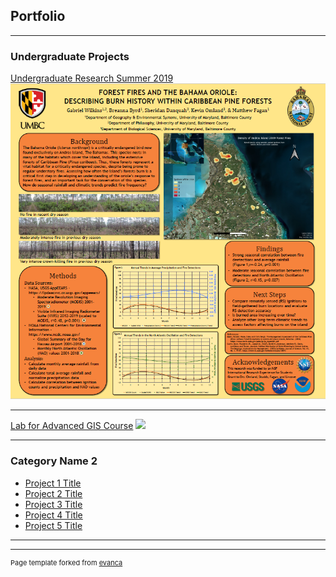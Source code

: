 ## Portfolio

---

### Undergraduate Projects

[Undergraduate Research Summer 2019](pdf/GWilkins_Bahamas_Burn_poster.pdf)
<img src="images/burn_poster.PNG?raw=true"/>

---
[Lab for Advanced GIS Course](pdf/Wilkins_Lab_12.pdf)
<image src="images/GWilkins_GES386_lab12_thumbnail.PNG?raw=true"/>

---

### Category Name 2

- [Project 1 Title](http://example.com/)
- [Project 2 Title](http://example.com/)
- [Project 3 Title](http://example.com/)
- [Project 4 Title](http://example.com/)
- [Project 5 Title](http://example.com/)

---




---
<p style="font-size:11px">Page template forked from <a href="https://github.com/evanca/quick-portfolio">evanca</a></p>
<!-- Remove above link if you don't want to attibute -->
